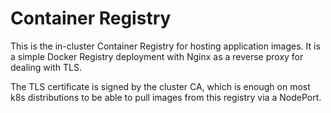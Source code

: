 # Container Registry

This is the in-cluster Container Registry for hosting application images. It is
a simple Docker Registry deployment with Nginx as a reverse proxy for dealing
with TLS.

The TLS certificate is signed by the cluster CA, which is enough on most k8s
distributions to be able to pull images from this registry via a NodePort.

